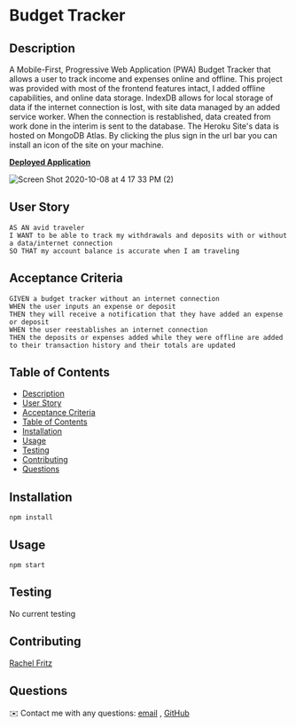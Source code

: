 # Budget Tracker

## Description
A Mobile-First, Progressive Web Application (PWA) Budget Tracker that allows a user to track income and expenses online and offline. This project was provided with most of the frontend features intact, I added offline capabilities, and online data storage. IndexDB allows for local storage of data if the internet connection is lost, with site data managed by an added service worker. When the connection is restablished, data created from work done in the interim is sent to the database. The Heroku Site's data is hosted on MongoDB Atlas. By clicking the plus sign in the url bar you can install an icon of the site on your machine.

**[Deployed Application](https://murmuring-scrubland-74158.herokuapp.com/)**
  
![Screen Shot 2020-10-08 at 4 17 33 PM (2)](https://user-images.githubusercontent.com/65192910/95514588-cf670b00-0981-11eb-86db-c0dea1e53626.png)

## User Story

```
AS AN avid traveler
I WANT to be able to track my withdrawals and deposits with or without a data/internet connection
SO THAT my account balance is accurate when I am traveling 
```

## Acceptance Criteria

```
GIVEN a budget tracker without an internet connection
WHEN the user inputs an expense or deposit
THEN they will receive a notification that they have added an expense or deposit
WHEN the user reestablishes an internet connection
THEN the deposits or expenses added while they were offline are added to their transaction history and their totals are updated
```
   
## Table of Contents
- [Description](#description)
- [User Story](#user-story)
- [Acceptance Criteria](#acceptance-criteria)
- [Table of Contents](#table-of-contents)
- [Installation](#installation)
- [Usage](#usage)
- [Testing](#testing)
- [Contributing](#contributing)
- [Questions](#questions)

## Installation
`npm install`
  
## Usage
`npm start`

## Testing
No current testing

## Contributing
[Rachel Fritz](https://github.com/rachelf0)

## Questions
✉️ Contact me with any questions: [email](mailto:rachelfritz0@gmail.com) , [GitHub](https://github.com/rachelf0)<br />